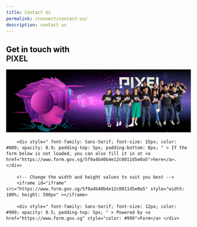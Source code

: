 ```yaml
---
title: Contact Us
permalink: /connect/contact-us/
description: contact us
---
```

<h2><span style="color: black">Get in touch with</span><br>PIXEL</h2>

![](/images/Test/contactus2.png)

		
		
		<div style=" font-family: Sans-Serif; font-size: 15px; color: #000; opacity: 0.9; padding-top: 5px; padding-bottom: 8px; " > If the form below is not loaded, you can also fill it in at <a href="https://www.form.gov.sg/5f9a4b40b4e12c0011d5e0a5">here</a>. </div> 
		
		<!-- Change the width and height values to suit you best --> 
		<iframe id="iframe" src="https://www.form.gov.sg/5f9a4b40b4e12c0011d5e0a5" style="width: 100%; height: 500px" ></iframe> 
		
		<div style=" font-family: Sans-Serif; font-size: 12px; color: #999; opacity: 0.5; padding-top: 5px; " > Powered by <a href="https://www.form.gov.sg" style="color: #999">Form</a> </div>